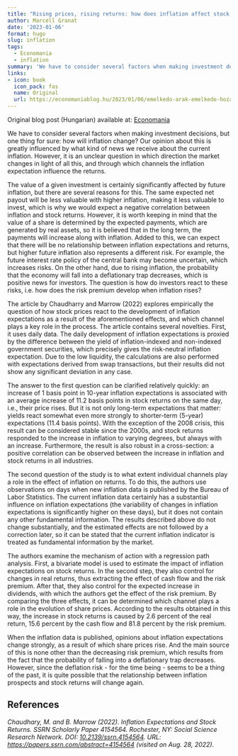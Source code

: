 ```yaml
---
title: "Rising prices, rising returns: how does inflation affect stock returns?"
author: Marcell Granat
date: '2023-01-06'
format: hugo
slug: inflation
tags: 
  - Economania
  - inflation
summary: 'We have to consider several factors when making investment decisions, but one thing for sure: how will inflation change?'
links:
- icon: book
  icon_pack: fas
  name: Original
  url: https://economaniablog.hu/2023/01/06/emelkedo-arak-emelkedo-hozamok-mikent-hat-az-inflacio-a-reszvenyek-hozamaira/
---
```




Original blog post (Hungarian) available at: [Economania](https://economaniablog.hu/2023/01/06/emelkedo-arak-emelkedo-hozamok-mikent-hat-az-inflacio-a-reszvenyek-hozamaira/)

We have to consider several factors when making investment decisions, but one thing for sure: how will inflation change? Our opinion about this is greatly influenced by what kind of news we receive about the current inflation. However, it is an unclear question in which direction the market changes in light of all this, and through which channels the inflation expectation influence the returns.

The value of a given investment is certainly significantly affected by future inflation, but there are several reasons for this. The same expected net payout will be less valuable with higher inflation, making it less valuable to invest, which is why we would expect a negative correlation between inflation and stock returns. However, it is worth keeping in mind that the value of a share is determined by the expected payments, which are generated by real assets, so it is believed that in the long term, the payments will increase along with inflation. Added to this, we can expect that there will be no relationship between inflation expectations and returns, but higher future inflation also represents a different risk. For example, the future interest rate policy of the central bank may become uncertain, which increases risks. On the other hand, due to rising inflation, the probability that the economy will fall into a deflationary trap decreases, which is positive news for investors. The question is how do investors react to these risks, i.e. how does the risk premium develop when inflation rises?

The article by Chaudharry and Marrow (2022) explores empirically the question of how stock prices react to the development of inflation expectations as a result of the aforementioned effects, and which channel plays a key role in the process. The article contains several novelties. First, it uses daily data. The daily development of inflation expectations is proxied by the difference between the yield of inflation-indexed and non-indexed government securities, which precisely gives the risk-neutral inflation expectation. Due to the low liquidity, the calculations are also performed with expectations derived from swap transactions, but their results did not show any significant deviation in any case.

The answer to the first question can be clarified relatively quickly: an increase of 1 basis point in 10-year inflation expectations is associated with an average increase of 11.2 basis points in stock returns on the same day, i.e., their price rises. But it is not only long-term expectations that matter: yields react somewhat even more strongly to shorter-term (5-year) expectations (11.4 basis points). With the exception of the 2008 crisis, this result can be considered stable since the 2000s, and stock returns responded to the increase in inflation to varying degrees, but always with an increase. Furthermore, the result is also robust in a cross-section: a positive correlation can be observed between the increase in inflation and stock returns in all industries.

The second question of the study is to what extent individual channels play a role in the effect of inflation on returns. To do this, the authors use observations on days when new inflation data is published by the Bureau of Labor Statistics. The current inflation data certainly has a substantial influence on inflation expectations (the variability of changes in inflation expectations is significantly higher on these days), but it does not contain any other fundamental information. The results described above do not change substantially, and the estimated effects are not followed by a correction later, so it can be stated that the current inflation indicator is treated as fundamental information by the market.

The authors examine the mechanism of action with a regression path analysis. First, a bivariate model is used to estimate the impact of inflation expectations on stock returns. In the second step, they also control for changes in real returns, thus extracting the effect of cash flow and the risk premium. After that, they also control for the expected increase in dividends, with which the authors get the effect of the risk premium. By comparing the three effects, it can be determined which channel plays a role in the evolution of share prices. According to the results obtained in this way, the increase in stock returns is caused by 2.6 percent of the real return, 15.6 percent by the cash flow and 81.8 percent by the risk premium.

When the inflation data is published, opinions about inflation expectations change strongly, as a result of which share prices rise. And the main source of this is none other than the decreasing risk premium, which results from the fact that the probability of falling into a deflationary trap decreases. However, since the deflation risk - for the time being - seems to be a thing of the past, it is quite possible that the relationship between inflation prospects and stock returns will change again.

## References

<p>
<cite>Chaudhary, M. and B. Marrow
(2022).
<em>Inflation Expectations and Stock Returns</em>.
SSRN Scholarly Paper 4154564.
Rochester, NY: Social Science Research Network.
DOI: <a href="https://doi.org/10.2139/ssrn.4154564">10.2139/ssrn.4154564</a>.
URL: <a href="https://papers.ssrn.com/abstract=4154564">https://papers.ssrn.com/abstract=4154564</a> (visited on Aug. 28, 2022).</cite>
</p>
